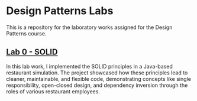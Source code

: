 # Design Patterns Labs
This is a repository for the laboratory works assigned for the Design Patterns course. 
## [Lab 0 - SOLID](https://github.com/VintusS/Design-Paterns-Labs/tree/main/SOLID)
In this lab work, I implemented the SOLID principles in a Java-based restaurant simulation. 
The project showcased how these principles lead to cleaner, maintainable, and flexible code, demonstrating concepts like single responsibility, open-closed design, and dependency inversion through the roles of various restaurant employees.

